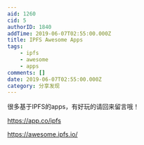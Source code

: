 ```yaml
---
aid: 1260
cid: 5
authorID: 1840
addTime: 2019-06-07T02:55:00.000Z
title: IPFS Awesome Apps
tags:
    - ipfs
    - awesome
    - apps
comments: []
date: 2019-06-07T02:55:00.000Z
category: 分享发现
---
```


很多基于IPFS的apps，有好玩的请回来留言哦！

https://app.co/ipfs

https://awesome.ipfs.io/

